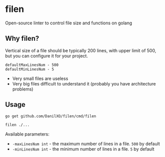 # filen
Open-source linter to control file size and functions on golang

## Why filen?
Vertical size of a file should be typically 200 lines, with upper limit of 500,
but you can configure it for your project.
```
defaultМaxLinesNum - 500
defaultМinLinesNum - 5
```

- Very small files are useless
- Very big files difficult to understand it (probably you have architecture problems)


## Usage


```
go get github.com/DanilXO/filen/cmd/filen

filen ./...
```

Available parameters:
* `-maxLinesNum int` - the maximum number of lines in a file. `500` by default
* `-minLinesNum int` - the minimum number of lines in a file. `5` by default